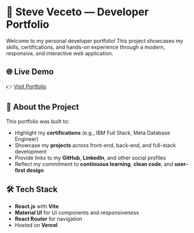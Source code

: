# 💼 Steve Veceto — Developer Portfolio

Welcome to my personal developer portfolio! This project showcases my skills, certifications, and hands-on experience through a modern, responsive, and interactive web application.

## 🌐 Live Demo

👉 [Visit Portfolio](https://steveceto.vercel.app/)

## 📌 About the Project

This portfolio was built to:
- Highlight my **certifications** (e.g., IBM Full Stack, Meta Database Engineer)
- Showcase my **projects** across front-end, back-end, and full-stack development
- Provide links to my **GitHub**, **LinkedIn**, and other social profiles
- Reflect my commitment to **continuous learning**, **clean code**, and **user-first design**

## 🛠️ Tech Stack

- **React.js** with **Vite**
- **Material UI** for UI components and responsiveness
- **React Router** for navigation
- Hosted on **Vercel**

<!-- ## 📁 Folder Structure

```bash
src/
├── assets/         # Images and icons
├── components/     # Reusable UI components
├── pages/          # Page-level components (Home, Projects, Contact, etc.)
├── data/           # Certifications, project list, social links, etc.
├── App.jsx
└── main.jsx -->
